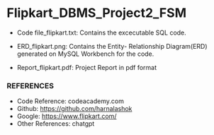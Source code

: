 # Flipkart_DBMS_Project2_FSM


- Code file_flipkart.txt: Contains the excecutable SQL code.

- ERD_flipkart.png: Contains the Entity- Relationship Diagram(ERD) generated on MySQL Workbench for the code.

- Report_flipkart.pdf: Project Report in pdf format

### REFERENCES
- Code Reference: codeacademy.com
- Github: https://github.com/harnalashok 
- Google: https://www.flipkart.com/ 
- Other References: chatgpt
